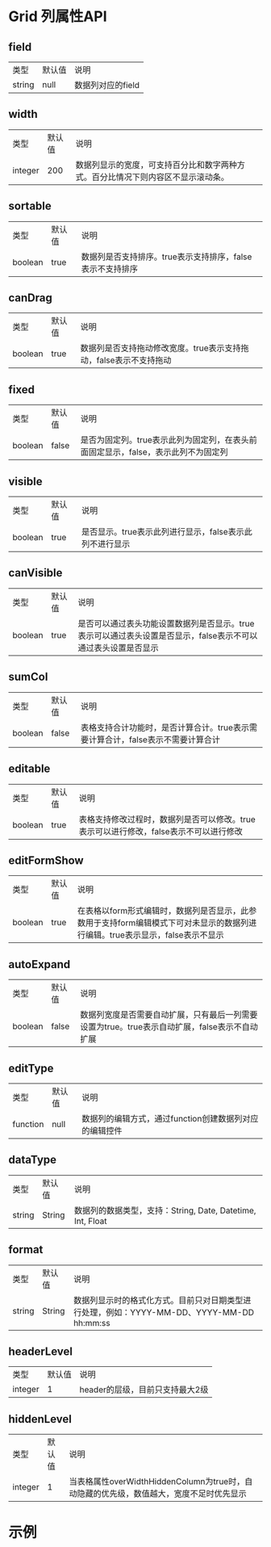 # Grid 列属性API

## ﻿field

<table>
    <tr>
        <td>类型</td>
    	  <td>默认值</td>
    	  <td>说明</td>
    </tr>
    <tr>
    	  <td>string</td>
    	  <td>null</td>
    	  <td>数据列对应的field</td>
    </tr>
</table>

## width

<table>
    <tr>
        <td>类型</td>
    	  <td>默认值</td>
    	  <td>说明</td>
    </tr>
    <tr>
    	  <td>integer</td>
    	  <td>200</td>
    	  <td>数据列显示的宽度，可支持百分比和数字两种方式。百分比情况下则内容区不显示滚动条。</td>
    </tr>
</table>

## sortable

<table>
    <tr>
        <td>类型</td>
    	  <td>默认值</td>
    	  <td>说明</td>
    </tr>
    <tr>
    	  <td>boolean</td>
    	  <td>true</td>
    	  <td>数据列是否支持排序。true表示支持排序，false表示不支持排序</td>
    </tr>
</table>

## canDrag

<table>
    <tr>
        <td>类型</td>
    	  <td>默认值</td>
    	  <td>说明</td>
    </tr>
    <tr>
    	  <td>boolean</td>
    	  <td>true</td>
    	  <td>数据列是否支持拖动修改宽度。true表示支持拖动，false表示不支持拖动</td>
    </tr>
</table>

## fixed

<table>
    <tr>
        <td>类型</td>
    	  <td>默认值</td>
    	  <td>说明</td>
    </tr>
    <tr>
    	  <td>boolean</td>
    	  <td>false</td>
    	  <td>是否为固定列。true表示此列为固定列，在表头前面固定显示，false，表示此列不为固定列</td>
    </tr>
</table>

## visible

<table>
    <tr>
        <td>类型</td>
    	  <td>默认值</td>
    	  <td>说明</td>
    </tr>
    <tr>
    	  <td>boolean</td>
    	  <td>true</td>
    	  <td>是否显示。true表示此列进行显示，false表示此列不进行显示</td>
    </tr>
</table>

## canVisible

<table>
    <tr>
        <td>类型</td>
    	  <td>默认值</td>
    	  <td>说明</td>
    </tr>
    <tr>
    	  <td>boolean</td>
    	  <td>true</td>
    	  <td>是否可以通过表头功能设置数据列是否显示。true表示可以通过表头设置是否显示，false表示不可以通过表头设置是否显示</td>
    </tr>
</table>

## sumCol

<table>
    <tr>
        <td>类型</td>
    	  <td>默认值</td>
    	  <td>说明</td>
    </tr>
    <tr>
    	  <td>boolean</td>
    	  <td>false</td>
    	  <td>表格支持合计功能时，是否计算合计。true表示需要计算合计，false表示不需要计算合计</td>
    </tr>
</table>

## editable

<table>
    <tr>
        <td>类型</td>
    	  <td>默认值</td>
    	  <td>说明</td>
    </tr>
    <tr>
    	  <td>boolean</td>
    	  <td>true</td>
    	  <td>表格支持修改过程时，数据列是否可以修改。true表示可以进行修改，false表示不可以进行修改</td>
    </tr>
</table>

## editFormShow

<table>
    <tr>
        <td>类型</td>
    	  <td>默认值</td>
    	  <td>说明</td>
    </tr>
    <tr>
    	  <td>boolean</td>
    	  <td>true</td>
    	  <td>在表格以form形式编辑时，数据列是否显示，此参数用于支持form编辑模式下可对未显示的数据列进行编辑。true表示显示，false表示不显示</td>
    </tr>
</table>

## autoExpand

<table>
    <tr>
        <td>类型</td>
    	  <td>默认值</td>
    	  <td>说明</td>
    </tr>
    <tr>
    	  <td>boolean</td>
    	  <td>false</td>
    	  <td>数据列宽度是否需要自动扩展，只有最后一列需要设置为true。true表示自动扩展，false表示不自动扩展</td>
    </tr>
</table>

## editType

<table>
    <tr>
        <td>类型</td>
    	  <td>默认值</td>
    	  <td>说明</td>
    </tr>
    <tr>
    	  <td>function</td>
    	  <td>null</td>
    	  <td>数据列的编辑方式，通过function创建数据列对应的编辑控件</td>
    </tr>
</table>

## dataType

<table>
    <tr>
        <td>类型</td>
          <td>默认值</td>
          <td>说明</td>
    </tr>
    <tr>
          <td>string</td>
          <td>String</td>
          <td>数据列的数据类型，支持：String, Date, Datetime, Int, Float</td>
    </tr>
</table>

## format

<table>
    <tr>
        <td>类型</td>
          <td>默认值</td>
          <td>说明</td>
    </tr>
    <tr>
          <td>string</td>
          <td>String</td>
          <td>数据列显示时的格式化方式。目前只对日期类型进行处理，例如：YYYY-MM-DD、YYYY-MM-DD hh:mm:ss</td>
    </tr>
</table>

## headerLevel

<table>
    <tr>
        <td>类型</td>
    	  <td>默认值</td>
    	  <td>说明</td>
    </tr>
    <tr>
    	  <td>integer</td>
    	  <td>1</td>
    	  <td>header的层级，目前只支持最大2级</td>
    </tr>
</table>

## hiddenLevel

<table>
    <tr>
        <td>类型</td>
    	  <td>默认值</td>
    	  <td>说明</td>
    </tr>
    <tr>
    	  <td>integer</td>
    	  <td>1</td>
    	  <td>当表格属性overWidthHiddenColumn为true时，自动隐藏的优先级，数值越大，宽度不足时优先显示</td>
    </tr>
</table>



# 示例

